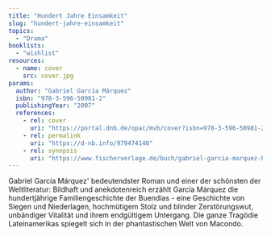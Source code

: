 ```yaml
---
title: "Hundert Jahre Einsamkeit"
slug: "hundert-jahre-einsamkeit"
topics:
  - "Drama"
booklists:
  - "wishlist"
resources:
  - name: cover
    src: cover.jpg
params:
  author: "Gabriel García Márquez"
  isbn: "978-3-596-50981-2"
  publishingYear: "2007"
  references:
    - rel: cover
      uri: "https://portal.dnb.de/opac/mvb/cover?isbn=978-3-596-50981-2"
    - rel: permalink
      uri: "https://d-nb.info/979474140"
    - rel: synopsis
      uri: "https://www.fischerverlage.de/buch/gabriel-garcia-marquez-hundert-jahre-einsamkeit-9783596509812"
---
```

Gabriel García Márquez' bedeutendster Roman und einer der schönsten der 
Weltliteratur: Bildhaft und anekdotenreich erzählt García Márquez die 
hundertjährige Familiengeschichte der Buendías - eine Geschichte von Siegen 
und Niederlagen, hochmütigem Stolz und blinder Zerstörungswut, unbändiger 
Vitalität und ihrem endgültigem Untergang. Die ganze Tragödie Lateinamerikas 
spiegelt sich in der phantastischen Welt von Macondo.